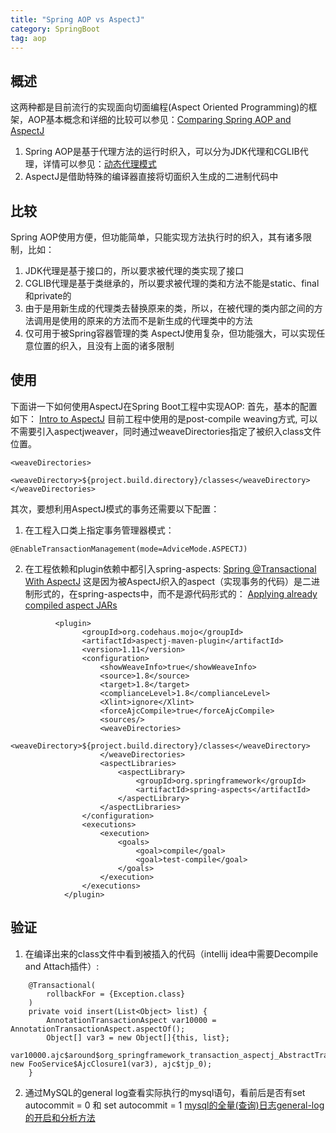 ```yaml
---
title: "Spring AOP vs AspectJ"
category: SpringBoot
tag: aop
---
```

## 概述
这两种都是目前流行的实现面向切面编程(Aspect Oriented Programming)的框架，AOP基本概念和详细的比较可以参见：[Comparing Spring AOP and AspectJ](https://www.baeldung.com/spring-aop-vs-aspectj)
1. Spring AOP是基于代理方法的运行时织入，可以分为JDK代理和CGLIB代理，详情可以参见：[动态代理模式](https://leon-wtf.github.io/java/designpattern/2019/06/21/dynamic-proxy-pattern/)
2. AspectJ是借助特殊的编译器直接将切面织入生成的二进制代码中

## 比较
Spring AOP使用方便，但功能简单，只能实现方法执行时的织入，其有诸多限制，比如：
1. JDK代理是基于接口的，所以要求被代理的类实现了接口
2. CGLIB代理是基于类继承的，所以要求被代理的类和方法不能是static、final和private的
3. 由于是用新生成的代理类去替换原来的类，所以，在被代理的类内部之间的方法调用是使用的原来的方法而不是新生成的代理类中的方法
4. 仅可用于被Spring容器管理的类
AspectJ使用复杂，但功能强大，可以实现任意位置的织入，且没有上面的诸多限制

## 使用
下面讲一下如何使用AspectJ在Spring Boot工程中实现AOP:
首先，基本的配置如下：
[Intro to AspectJ](https://www.baeldung.com/aspectj)
目前工程中使用的是post-compile weaving方式, 可以不需要引入aspectjweaver，同时通过weaveDirectories指定了被织入class文件位置。
```
<weaveDirectories>
    <weaveDirectory>${project.build.directory}/classes</weaveDirectory>
</weaveDirectories>
```
其次，要想利用AspectJ模式的事务还需要以下配置：
1. 在工程入口类上指定事务管理器模式：
```
@EnableTransactionManagement(mode=AdviceMode.ASPECTJ)
```
2. 在工程依赖和plugin依赖中都引入spring-aspects:
[Spring @Transactional With AspectJ](http://sevenlist.github.io/2014/08/24/spring-at-transactional-with-aspectj/)
这是因为被AspectJ织入的aspect（实现事务的代码）是二进制形式的，在spring-aspects中，而不是源代码形式的：
[Applying already compiled aspect JARs](http://www.mojohaus.org/aspectj-maven-plugin/examples/libraryJars.html)

```
          <plugin>
                <groupId>org.codehaus.mojo</groupId>
                <artifactId>aspectj-maven-plugin</artifactId>
                <version>1.11</version>
                <configuration>
                    <showWeaveInfo>true</showWeaveInfo>
                    <source>1.8</source>
                    <target>1.8</target>
                    <complianceLevel>1.8</complianceLevel>
                    <Xlint>ignore</Xlint>
                    <forceAjcCompile>true</forceAjcCompile>
                    <sources/>
                    <weaveDirectories>
                        <weaveDirectory>${project.build.directory}/classes</weaveDirectory>
                    </weaveDirectories>
                    <aspectLibraries>
                        <aspectLibrary>
                            <groupId>org.springframework</groupId>
                            <artifactId>spring-aspects</artifactId>
                        </aspectLibrary>
                    </aspectLibraries>
                </configuration>
                <executions>
                    <execution>
                        <goals>
                            <goal>compile</goal>
                            <goal>test-compile</goal>
                        </goals>
                    </execution>
                </executions>
            </plugin>
```

## 验证

1. 在编译出来的class文件中看到被插入的代码（intellij idea中需要Decompile and Attach插件）:
```
    @Transactional(
        rollbackFor = {Exception.class}
    )
    private void insert(List<Object> list) {
        AnnotationTransactionAspect var10000 = AnnotationTransactionAspect.aspectOf();
        Object[] var3 = new Object[]{this, list};
        var10000.ajc$around$org_springframework_transaction_aspectj_AbstractTransactionAspect$1$2a73e96c(this, new FooService$AjcClosure1(var3), ajc$tjp_0);
    }
```
2. 通过MySQL的general log查看实际执行的mysql语句，看前后是否有set autocommit = 0 和 set autocommit = 1 [mysql的全量(查询)日志general-log的开启和分析方法](https://blog.51cto.com/arthur376/1853924)
